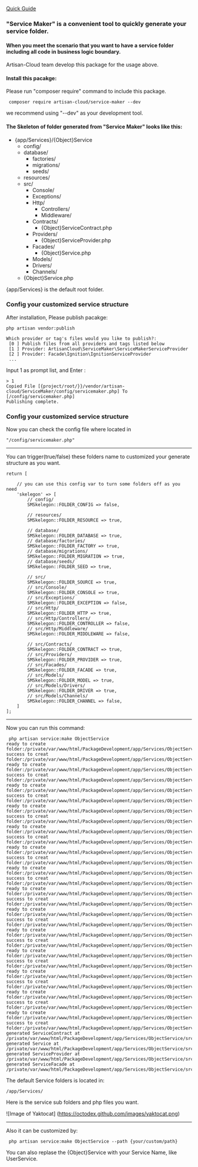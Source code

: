 [Quick Guide](https://github.com/ArtisanCloud/ServiceMaker/wiki/Quick-Guide)

### "Service Maker" is a convenient tool to quickly generate your service folder.
#### When you meet the scenario that you want to have a service folder including all code in business logic boundary.

Artisan-Cloud team develop this package for the usage above.

#### Install this pacakge:
Please run "composer require" command to include this package.
~~~
 composer require artisan-cloud/service-maker --dev
~~~
we recommend using "--dev" as your development tool.

#### The Skeleton of folder generated from "Service Maker" looks like this:
* {app/Services}/{Object}Service
    * config/
    * database/
        * factories/
        * migrations/
        * seeds/
    * resources/    
    * src/
        * Console/
        * Exceptions/
        * Http/
            * Controllers/
            * Middleware/
        * Contracts/
            * {Object}ServiceContract.php
        * Providers/
            * {Object}ServiceProvider.php
        * Facades/
            * {Object}Service.php
        * Models/
        * Drivers/
        * Channels/
    * {Object}Service.php

{app/Services} is the default root folder.


### Config your customized service structure
After installation, Please publish pacakge:

 ~~~~
 php artisan vendor:publish

 Which provider or tag's files would you like to publish?:
  [0 ] Publish files from all providers and tags listed below
  [1 ] Provider: ArtisanCloud\ServiceMaker\ServiceMakerServiceProvider
  [2 ] Provider: Facade\Ignition\IgnitionServiceProvider
  ...
~~~~
Input 1 as prompt list, and Enter <return>:
~~~
> 1
Copied File [{project/root/}}/vendor/artisan-cloud/ServiceMaker/config/servicemaker.php] To [/config/servicemaker.php]
Publishing complete.
~~~


### Config your customized service structure

Now you can check the config file where located in 
~~~
"/config/servicemaker.php"
~~~

---------------------------

You can trigger(true/false) these folders name to customized your generate structure as you want.
~~~
return [

    // you can use this config var to turn some folders off as you need
    'skelegon' => [
        // config/
        SMSkelegon::FOLDER_CONFIG => false,

        // resources/
        SMSkelegon::FOLDER_RESOURCE => true,

        // database/
        SMSkelegon::FOLDER_DATABASE => true,
        // database/factories/
        SMSkelegon::FOLDER_FACTORY => true,
        // database/migrations/
        SMSkelegon::FOLDER_MIGRATION => true,
        // database/seeds/
        SMSkelegon::FOLDER_SEED => true,

        // src/
        SMSkelegon::FOLDER_SOURCE => true,
        // src/Console/
        SMSkelegon::FOLDER_CONSOLE => true,
        // src/Exceptions/
        SMSkelegon::FOLDER_EXCEPTION => false,
        // src/Http/
        SMSkelegon::FOLDER_HTTP => true,
        // src/Http/Controllers/
        SMSkelegon::FOLDER_CONTROLLER => false,
        // src/Http/Middleware/
        SMSkelegon::FOLDER_MIDDLEWARE => false,

        // src/Contracts/
        SMSkelegon::FOLDER_CONTRACT => true,
        // src/Providers/
        SMSkelegon::FOLDER_PROVIDER => true,
        // src/Facades/
        SMSkelegon::FOLDER_FACADE => true,
        // src/Models/
        SMSkelegon::FOLDER_MODEL => true,
        // src/Models/Drivers/
        SMSkelegon::FOLDER_DRIVER => true,
        // src/Models/Channels/
        SMSkelegon::FOLDER_CHANNEL => false,
    ]
];
~~~

---------------------------
Now you can run this command:
~~~~
 php artisan service:make ObjectService
ready to create folder:/private/var/www/html/PackageDevelopment/app/Services/ObjectService
success to creat folder:/private/var/www/html/PackageDevelopment/app/Services/ObjectService
ready to create folder:/private/var/www/html/PackageDevelopment/app/Services/ObjectService/databases
success to creat folder:/private/var/www/html/PackageDevelopment/app/Services/ObjectService/databases
ready to create folder:/private/var/www/html/PackageDevelopment/app/Services/ObjectService/databases/factories
success to creat folder:/private/var/www/html/PackageDevelopment/app/Services/ObjectService/databases/factories
ready to create folder:/private/var/www/html/PackageDevelopment/app/Services/ObjectService/databases/migrations
success to creat folder:/private/var/www/html/PackageDevelopment/app/Services/ObjectService/databases/migrations
ready to create folder:/private/var/www/html/PackageDevelopment/app/Services/ObjectService/databases/seeds
success to creat folder:/private/var/www/html/PackageDevelopment/app/Services/ObjectService/databases/seeds
ready to create folder:/private/var/www/html/PackageDevelopment/app/Services/ObjectService/resources
success to creat folder:/private/var/www/html/PackageDevelopment/app/Services/ObjectService/resources
ready to create folder:/private/var/www/html/PackageDevelopment/app/Services/ObjectService/src
success to creat folder:/private/var/www/html/PackageDevelopment/app/Services/ObjectService/src
ready to create folder:/private/var/www/html/PackageDevelopment/app/Services/ObjectService/src/Console
success to creat folder:/private/var/www/html/PackageDevelopment/app/Services/ObjectService/src/Console
ready to create folder:/private/var/www/html/PackageDevelopment/app/Services/ObjectService/src/Http
success to creat folder:/private/var/www/html/PackageDevelopment/app/Services/ObjectService/src/Http
ready to create folder:/private/var/www/html/PackageDevelopment/app/Services/ObjectService/src/Contracts
success to creat folder:/private/var/www/html/PackageDevelopment/app/Services/ObjectService/src/Contracts
ready to create folder:/private/var/www/html/PackageDevelopment/app/Services/ObjectService/src/Providers
success to creat folder:/private/var/www/html/PackageDevelopment/app/Services/ObjectService/src/Providers
ready to create folder:/private/var/www/html/PackageDevelopment/app/Services/ObjectService/src/Facades
success to creat folder:/private/var/www/html/PackageDevelopment/app/Services/ObjectService/src/Facades
ready to create folder:/private/var/www/html/PackageDevelopment/app/Services/ObjectService/src/Models
success to creat folder:/private/var/www/html/PackageDevelopment/app/Services/ObjectService/src/Models
ready to create folder:/private/var/www/html/PackageDevelopment/app/Services/ObjectService/src/Drivers
success to creat folder:/private/var/www/html/PackageDevelopment/app/Services/ObjectService/src/Drivers
generated ServiceContract at /private/var/www/html/PackageDevelopment/app/Services/ObjectService/src/Contracts/ObjectServiceContract.php.
generated Service at /private/var/www/html/PackageDevelopment/app/Services/ObjectService/src/ObjectService.php.
generated ServiceProvider at /private/var/www/html/PackageDevelopment/app/Services/ObjectService/src/Providers/ObjectServiceProvider.php.
generated ServiceFacade at /private/var/www/html/PackageDevelopment/app/Services/ObjectService/src/Facades/ObjectService.php.
~~~~

The default Service folders is located in: 
~~~
/app/Services/
~~~

Here is the service sub folders and php files you want.

![Image of Yaktocat]
(https://octodex.github.com/images/yaktocat.png)

---------------------------

Also it can be customized by: 
~~~~
 php artisan service:make ObjectService --path {your/custom/path}
~~~~

You can also replase the {Object}Service with your Service Name, like UserService.





